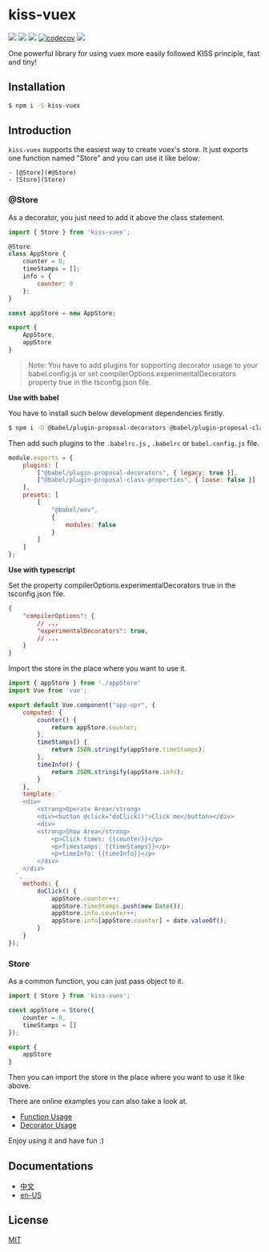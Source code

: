 # kiss-vuex

[![](https://api.travis-ci.org/HalZhan/kiss-vuex.svg?branch=master)](https://travis-ci.org/HalZhan/kiss-vuex)
[![](https://img.shields.io/bundlephobia/min/kiss-vuex.svg)](https://www.npmjs.com/package/kiss-vuex)
[![](https://img.shields.io/npm/v/kiss-vuex.svg)](https://www.npmjs.com/package/kiss-vuex)
[![codecov](https://codecov.io/gh/HalZhan/kiss-vuex/branch/master/graph/badge.svg)](https://codecov.io/gh/HalZhan/kiss-vuex)
[![](https://img.shields.io/github/license/halzhan/kiss-vuex.svg)](https://github.com/HalZhan/kiss-vuex/blob/master/LICENSE)

One powerful library for using vuex more easily followed KISS principle, fast and tiny!

## Installation

```bash
$ npm i -S kiss-vuex
```

## Introduction

`kiss-vuex` supports the easiest way to create vuex's store. It just exports one function named "Store" and you can use it like below:

    - [@Store](#@Store)
    - [Store](Store)

### @Store

As a decorator, you just need to add it above the class statement.

```js
import { Store } from 'kiss-vuex';

@Store
class AppStore {
    counter = 0;
    timeStamps = [];
    info = {
        counter: 0
    };
}

const appStore = new AppStore;

export {
    AppStore,
    appStore
}
```

> Note: You have to add plugins for supporting decorator usage to your babel.config.js or set compilerOptions.experimentalDecorators property true in the tsconfig.json file.
>

**Use with babel**

You have to install such below development dependencies firstly.

```bash
$ npm i -D @babel/plugin-proposal-decorators @babel/plugin-proposal-class-properties
```

Then add such plugins to the `.babelrc.js` , `.babelrc` or `babel.config.js` file.

```js
module.exports = {
    plugins: [
        ["@babel/plugin-proposal-decorators", { legacy: true }],
        ["@babel/plugin-proposal-class-properties", { loose: false }]
    ],
    presets: [
        [
            "@babel/env",
            {
                modules: false
            }
        ]
    ]
};
```

**Use with typescript**

Set the property compilerOptions.experimentalDecorators true in the tsconfig.json file.

```json
{
    "compilerOptions": {
        // ...
        "experimentalDecorators": true,
        // ...
    }
}
```

Import the store in the place where you want to use it.

```js
import { appStore } from './appStore'
import Vue from 'vue';

export default Vue.component("app-opr", {
    computed: {
        counter() {
            return appStore.counter;
        },
        timeStamps() {
            return JSON.stringify(appStore.timeStamps);
        },
        timeInfo() {
            return JSON.stringify(appStore.info);
        }
    },
    template: `
  	<div>
        <strong>Operate Area</strong>
        <div><button @click="doClick()">Click me</button></div>
        <div>
    	<strong>Show Area</strong>
            <p>Click times: {{counter}}</p>
            <p>Timestamps: {{timeStamps}}</p>
            <p>timeInfo: {{timeInfo}}</p>
        </div>
    </div>
  `,
    methods: {
        doClick() {
            appStore.counter++;
            appStore.timeStamps.push(new Date());
            appStore.info.counter++;
            appStore.info[appStore.counter] = date.valueOf();
        }
    }
});
```

### Store

As a common function, you can just pass object to it.

```js
import { Store } from 'kiss-vuex';

const appStore = Store({
    counter = 0,
    timeStamps = []
});

export {
    appStore
}
```

Then you can import the store in the place where you want to use it like above.

There are online examples you can also take a look at.

- [Function Usage](http://jsfiddle.net/mubsp2d3/)
- [Decorator Usage](http://jsfiddle.net/wurLz9v3/)

Enjoy using it and have fun :)

## Documentations

- [中文](http://halzhan.cn/kiss-vuex/zh/)
- [en-US](http://halzhan.cn/kiss-vuex/)

## License

[MIT](http://opensource.org/licenses/MIT)